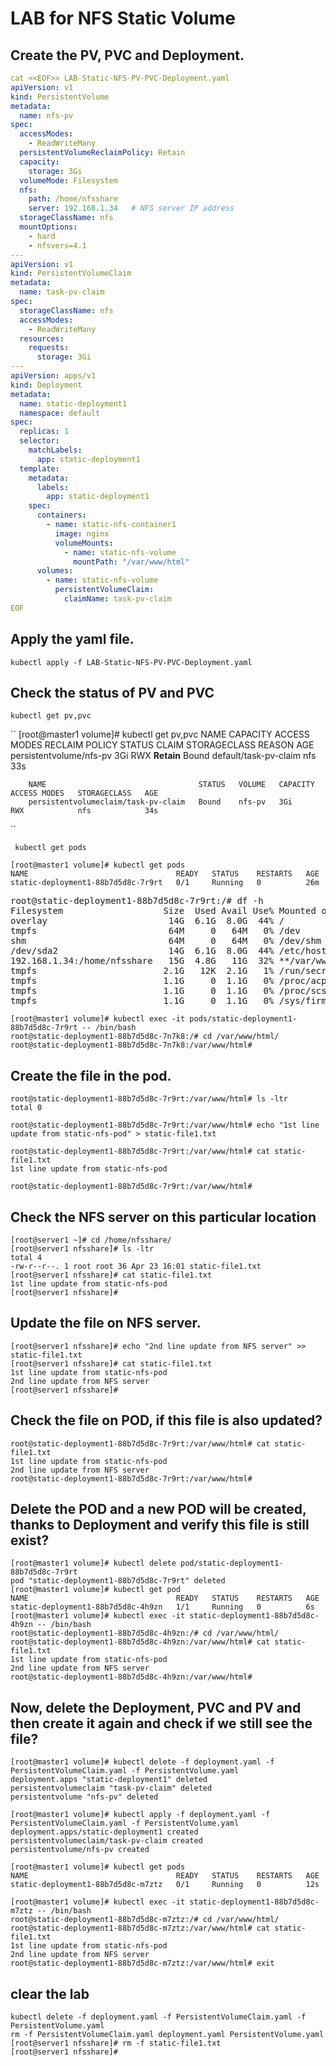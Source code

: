 # LAB for NFS Static Volume

## Create the PV, PVC and Deployment.
```yaml
cat <<EOF>> LAB-Static-NFS-PV-PVC-Deployment.yaml
apiVersion: v1
kind: PersistentVolume
metadata: 
  name: nfs-pv
spec:
  accessModes:
    - ReadWriteMany
  persistentVolumeReclaimPolicy: Retain
  capacity:
    storage: 3Gi
  volumeMode: Filesystem
  nfs:
    path: /home/nfsshare
    server: 192.168.1.34   # NFS server IP address
  storageClassName: nfs
  mountOptions:
    - hard
    - nfsvers=4.1
---
apiVersion: v1
kind: PersistentVolumeClaim
metadata:
  name: task-pv-claim
spec:
  storageClassName: nfs
  accessModes:
    - ReadWriteMany
  resources:
    requests:
      storage: 3Gi
---
apiVersion: apps/v1
kind: Deployment
metadata:
  name: static-deployment1
  namespace: default
spec:
  replicas: 1
  selector:
    matchLabels:
      app: static-deployment1
  template:
    metadata:
      labels:
        app: static-deployment1
    spec:
      containers:
        - name: static-nfs-container1
          image: nginx
          volumeMounts:
            - name: static-nfs-volume
              mountPath: "/var/www/html"
      volumes:
        - name: static-nfs-volume
          persistentVolumeClaim: 
            claimName: task-pv-claim
EOF
```
## Apply the yaml file.
```
kubectl apply -f LAB-Static-NFS-PV-PVC-Deployment.yaml
```
## Check the status of PV and PVC
```
kubectl get pv,pvc
```
``
        [root@master1 volume]# kubectl get pv,pvc
        NAME                      CAPACITY   ACCESS MODES   RECLAIM POLICY   STATUS   CLAIM                   STORAGECLASS   REASON   AGE
        persistentvolume/nfs-pv   3Gi        RWX            **Retain**           Bound    default/task-pv-claim   nfs                     33s

        NAME                                  STATUS   VOLUME   CAPACITY   ACCESS MODES   STORAGECLASS   AGE
        persistentvolumeclaim/task-pv-claim   Bound    nfs-pv   3Gi        RWX            nfs            34s
``

```
 kubectl get pods
 ```
```
[root@master1 volume]# kubectl get pods
NAME                                 READY   STATUS    RESTARTS   AGE
static-deployment1-88b7d5d8c-7r9rt   0/1     Running   0          26m
```
<pre>
root@static-deployment1-88b7d5d8c-7r9rt:/# df -h
Filesystem                   Size  Used Avail Use% Mounted on
overlay                       14G  6.1G  8.0G  44% /
tmpfs                         64M     0   64M   0% /dev
shm                           64M     0   64M   0% /dev/shm
/dev/sda2                     14G  6.1G  8.0G  44% /etc/hosts
192.168.1.34:/home/nfsshare   15G  4.8G   11G  32% **/var/www/html **  >>>>>>>
tmpfs                        2.1G   12K  2.1G   1% /run/secrets/kubernetes.io/serviceaccount
tmpfs                        1.1G     0  1.1G   0% /proc/acpi
tmpfs                        1.1G     0  1.1G   0% /proc/scsi
tmpfs                        1.1G     0  1.1G   0% /sys/firmware
</pre>

```
[root@master1 volume]# kubectl exec -it pods/static-deployment1-88b7d5d8c-7r9rt -- /bin/bash
root@static-deployment1-88b7d5d8c-7n7k8:/# cd /var/www/html/
root@static-deployment1-88b7d5d8c-7n7k8:/var/www/html#
```

## Create the file in the pod.

```
root@static-deployment1-88b7d5d8c-7r9rt:/var/www/html# ls -ltr
total 0

root@static-deployment1-88b7d5d8c-7r9rt:/var/www/html# echo "1st line update from static-nfs-pod" > static-file1.txt

root@static-deployment1-88b7d5d8c-7r9rt:/var/www/html# cat static-file1.txt 
1st line update from static-nfs-pod

root@static-deployment1-88b7d5d8c-7r9rt:/var/www/html# 

```

## Check the NFS server on this particular location
```
[root@server1 ~]# cd /home/nfsshare/
[root@server1 nfsshare]# ls -ltr
total 4
-rw-r--r--. 1 root root 36 Apr 23 16:01 static-file1.txt
[root@server1 nfsshare]# cat static-file1.txt 
1st line update from static-nfs-pod
[root@server1 nfsshare]# 
```

## Update the file on NFS server.
```
[root@server1 nfsshare]# echo "2nd line update from NFS server" >> static-file1.txt
[root@server1 nfsshare]# cat static-file1.txt 
1st line update from static-nfs-pod
2nd line update from NFS server
[root@server1 nfsshare]# 
```

## Check the file on POD, if this file is also updated?
```
root@static-deployment1-88b7d5d8c-7r9rt:/var/www/html# cat static-file1.txt 
1st line update from static-nfs-pod
2nd line update from NFS server
root@static-deployment1-88b7d5d8c-7r9rt:/var/www/html# 
```

## Delete the POD and a new POD will be created, thanks to Deployment and verify this file is still exist?
```
[root@master1 volume]# kubectl delete pod/static-deployment1-88b7d5d8c-7r9rt 
pod "static-deployment1-88b7d5d8c-7r9rt" deleted
[root@master1 volume]# kubectl get pod
NAME                                 READY   STATUS    RESTARTS   AGE
static-deployment1-88b7d5d8c-4h9zn   1/1     Running   0          6s
[root@master1 volume]# kubectl exec -it static-deployment1-88b7d5d8c-4h9zn -- /bin/bash
root@static-deployment1-88b7d5d8c-4h9zn:/# cd /var/www/html/
root@static-deployment1-88b7d5d8c-4h9zn:/var/www/html# cat static-file1.txt 
1st line update from static-nfs-pod
2nd line update from NFS server
root@static-deployment1-88b7d5d8c-4h9zn:/var/www/html# 
```


## Now, delete the Deployment, PVC and PV and then create it again and check if we still see the file?
```
[root@master1 volume]# kubectl delete -f deployment.yaml -f PersistentVolumeClaim.yaml -f PersistentVolume.yaml
deployment.apps "static-deployment1" deleted
persistentvolumeclaim "task-pv-claim" deleted
persistentvolume "nfs-pv" deleted

[root@master1 volume]# kubectl apply -f deployment.yaml -f PersistentVolumeClaim.yaml -f PersistentVolume.yaml
deployment.apps/static-deployment1 created
persistentvolumeclaim/task-pv-claim created
persistentvolume/nfs-pv created

[root@master1 volume]# kubectl get pods 
NAME                                 READY   STATUS    RESTARTS   AGE
static-deployment1-88b7d5d8c-m7ztz   0/1     Running   0          12s

[root@master1 volume]# kubectl exec -it static-deployment1-88b7d5d8c-m7ztz -- /bin/bash
root@static-deployment1-88b7d5d8c-m7ztz:/# cd /var/www/html/
root@static-deployment1-88b7d5d8c-m7ztz:/var/www/html# cat static-file1.txt 
1st line update from static-nfs-pod
2nd line update from NFS server
root@static-deployment1-88b7d5d8c-m7ztz:/var/www/html# exit
```

## clear the lab
```
kubectl delete -f deployment.yaml -f PersistentVolumeClaim.yaml -f PersistentVolume.yaml
rm -f PersistentVolumeClaim.yaml deployment.yaml PersistentVolume.yaml
[root@server1 nfsshare]# rm -f static-file1.txt 
[root@server1 nfsshare]#
```
